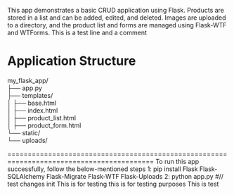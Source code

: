 This app demonstrates a basic CRUD application using Flask. Products are stored in a list and can be added, edited, and deleted. 
Images are uploaded to a directory, and the product list and forms are managed using Flask-WTF and WTForms. 
This is a test line and a comment

# Application Structure 

my_flask_app/<br>
├── app.py<br>
├── templates/ <br>
│   ├── base.html <br>
│   ├── index.html<br>
│   ├── product_list.html <br>
│   ├── product_form.html <br>
└── static/ <br>
    └── uploads/ <br>
    
==========================================================================================
To run this app successfully, follow the below-mentioned steps
1: pip install Flask Flask-SQLAlchemy Flask-Migrate Flask-WTF Flask-Uploads
2: python app.py
#// test changes init
This is for testing
this is for testing purposes
This is test 
